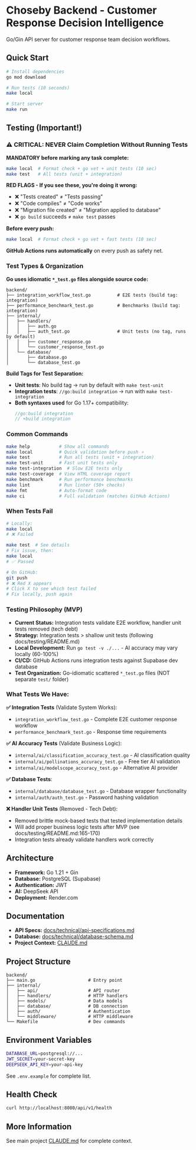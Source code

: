 # Choseby Backend - Customer Response Decision Intelligence

Go/Gin API server for customer response team decision workflows.

## Quick Start

```bash
# Install dependencies
go mod download

# Run tests (10 seconds)
make local

# Start server
make run
```

## Testing (Important!)

### ⚠️ CRITICAL: NEVER Claim Completion Without Running Tests

**MANDATORY before marking any task complete:**
```bash
make local  # Format check + go vet + unit tests (10 sec)
make test   # All tests (unit + integration)
```

**RED FLAGS - If you see these, you're doing it wrong:**
- ❌ "Tests created" ≠ "Tests passing"
- ❌ "Code compiles" ≠ "Code works"
- ❌ "Migration file created" ≠ "Migration applied to database"
- ❌ `go build` succeeds ≠ `make test` passes

**Before every push:**
```bash
make local  # Format check + go vet + fast tests (10 sec)
```

**GitHub Actions runs automatically** on every push as safety net.

### Test Types & Organization

**Go uses idiomatic `*_test.go` files alongside source code:**

```
backend/
├── integration_workflow_test.go          # E2E tests (build tag: integration)
├── performance_benchmark_test.go         # Benchmarks (build tag: integration)
├── internal/
│   ├── handlers/
│   │   ├── auth.go
│   │   ├── auth_test.go                  # Unit tests (no tag, runs by default)
│   │   ├── customer_response.go
│   │   └── customer_response_test.go
│   └── database/
│       ├── database.go
│       └── database_test.go
```

**Build Tags for Test Separation:**
- **Unit tests**: No build tag → run by default with `make test-unit`
- **Integration tests**: `//go:build integration` → run with `make test-integration`
- **Both syntaxes used** for Go 1.17+ compatibility:
  ```go
  //go:build integration
  // +build integration
  ```

### Common Commands

```bash
make help           # Show all commands
make local          # Quick validation before push ⭐
make test           # Run all tests (unit + integration)
make test-unit      # Fast unit tests only
make test-integration  # Slow E2E tests only
make test-coverage  # View HTML coverage report
make benchmark      # Run performance benchmarks
make lint           # Run linter (50+ checks)
make fmt            # Auto-format code
make ci             # Full validation (matches GitHub Actions)
```

### When Tests Fail

```bash
# Locally:
make local
# ❌ Failed

make test  # See details
# Fix issue, then:
make local
# ✅ Passed

# On GitHub:
git push
# ❌ Red X appears
# Click X to see which test failed
# Fix locally, push again
```

### Testing Philosophy (MVP)

- **Current Status:** Integration tests validate E2E workflow, handler unit tests removed (tech debt)
- **Strategy:** Integration tests > shallow unit tests (following docs/testing/README.md)
- **Local Development:** Run `go test -v ./...` - AI accuracy may vary locally (60-100%)
- **CI/CD:** GitHub Actions runs integration tests against Supabase dev database
- **Test Organization:** Go-idiomatic scattered `*_test.go` files (NOT separate `test/` folder)

### What Tests We Have:

**✅ Integration Tests** (Validate System Works):
- `integration_workflow_test.go` - Complete E2E customer response workflow
- `performance_benchmark_test.go` - Response time requirements

**✅ AI Accuracy Tests** (Validate Business Logic):
- `internal/ai/classification_accuracy_test.go` - AI classification quality
- `internal/ai/pollinations_accuracy_test.go` - Free tier AI validation
- `internal/ai/modelscope_accuracy_test.go` - Alternative AI provider

**✅ Database Tests**:
- `internal/database/database_test.go` - Database wrapper functionality
- `internal/auth/auth_test.go` - Password hashing validation

**❌ Handler Unit Tests** (Removed - Tech Debt):
- Removed brittle mock-based tests that tested implementation details
- Will add proper business logic tests after MVP (see docs/testing/README.md:165-170)
- Integration tests already validate handlers work correctly

## Architecture

- **Framework:** Go 1.21 + Gin
- **Database:** PostgreSQL (Supabase)
- **Authentication:** JWT
- **AI:** DeepSeek API
- **Deployment:** Render.com

## Documentation

- **API Specs:** [docs/technical/api-specifications.md](../docs/technical/api-specifications.md)
- **Database:** [docs/technical/database-schema.md](../docs/technical/database-schema.md)
- **Project Context:** [CLAUDE.md](../CLAUDE.md)

## Project Structure

```
backend/
├── main.go                    # Entry point
├── internal/
│   ├── api/                   # API router
│   ├── handlers/              # HTTP handlers
│   ├── models/                # Data models
│   ├── database/              # DB connection
│   ├── auth/                  # Authentication
│   └── middleware/            # HTTP middleware
└── Makefile                   # Dev commands
```

## Environment Variables

```bash
DATABASE_URL=postgresql://...
JWT_SECRET=your-secret-key
DEEPSEEK_API_KEY=your-api-key
```

See `.env.example` for complete list.

## Health Check

```bash
curl http://localhost:8080/api/v1/health
```

## More Information

See main project [CLAUDE.md](../CLAUDE.md) for complete context.